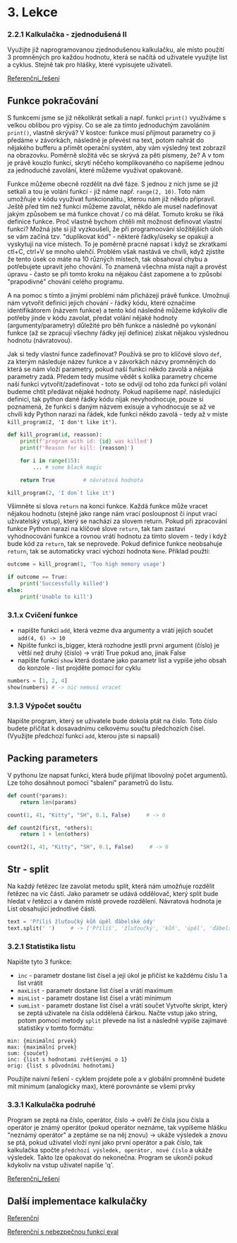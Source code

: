 # 3. Lekce

### 2.2.1 Kalkulačka - zjednodušená II

Využijte již naprogramovanou zjednodušenou kalkulačku, ale místo použití 3 promněných pro každou hodnotu, která se načítá od uživatele využijte list a cyklus. Stejně tak pro hlášky, které vypisujete uživateli.

[Referenční_řešení](_examples/calc_easy2)

## Funkce pokračování

S funkcemi jsme se již několikrát setkali a např. funkci `print()` využíváme s velkou oblibou pro výpisy. Co se ale za tímto jednoduchým zavoláním `print()`, vlastně skrývá? V kostce: funkce musí přijmout parametry co ji předáme v závorkách, následně je převést na text, potom nahrát do nějakého bufferu a přimět operační systém, aby vám výsledný text zobrazil na obrazovku. Poměrně složitá věc se skrývá za pěti písmeny, že? A v tom je právě kouzlo funkcí, skrytí něčeho komplikovaného co napíšeme jednou za jednoduché zavolání, které můžeme využívat opakovaně.

Funkce můžeme obecně rozdělit na dvě fáze. S jednou z nich jsme se již setkali a tou je volání funkcí - již náme např. `range(2, 10)`. Toto nám umožňuje v kódu využívat funkcionalitu., kterou nám již někdo připravil. Ještě před tím než funkci můžeme zavolat, někdo ale musel nadefinovat jakým způsobem se má funkce chovat / co má dělat. Tomuto kroku se říká definice funkce. Proč vlastně bychom chtěli mít možnost definovat vlastní funkci? Možná jste si již vyzkoušeli, že při programoování složitějších úloh se vám začíná tzv. "duplikovat kód" - některé řádky/úseky se opakují a vyskytují na více místech. To je poměrně pracné napsat i když se zkratkami ctl+C, ctrl+V se mnoho ulehčí. Problém však nastává ve chvíli, když zjistíte že tento úsek co máte na 10 různých místech, tak obsahoval chybu a potřebujete upravit jeho chování. To znamená všechna místa najít a provést úpravu - často se při tomto kroku na nějakou část zapomene a to způsobí "prapodivné" chování celého programu.

A na pomoc s tímto a jinými problémi nám přicházejí právě funkce. Umožnují nám vytvořit definici jejich chování - řádký kódu, které označíme identifikátorem (názvem funkce) a tento kód následně můžeme kdykoliv dle potřeby jinde v kódu zavolat, předat volání nějaké hodnoty (argumenty/parametry) důležité pro běh funkce a následně po vykonání funkce (až se zpracují všechny řádky její definice) získat nějakou výslednou hodnotu (návratovou).

Jak si tedy vlastní funce zadefinovat? Používá se pro to klíčové slovo `def`, za kterým následuje název funkce a v závorkách názvy promněných do která se nám vloží parametry, pokud naší funkci někdo zavolá a nějaká parametry zadá. Předem tedy musíme vědět s kolika parametry chceme naší funkci vytvořit/zadefinovat - toto se odvíjí od toho zda funkci při volání budeme chtít předávat nějaké hodnoty. Pokud napíšeme např. následující definici, tak python dané řádky kódu nijak nevyhodnocuje, pouze si poznamená, že funkci s daným názvem exisuje a vyhodnocuje se až ve chvíli kdy Python narazí na řádek, kde funkci někdo zavolá - tedy až v míste `kill_program(2, 'I don't like it')`.

```python
def kill_program(id, reasson):
    print(f'program with id: {id} was killed')
    print(f'Reason for kill: {reasson}')

    for i in range(15):
        ... # some black magic

    return True         # návratová hodnota

kill_program(2, 'I don`t like it')
```

Všimněte si slova `return` na konci funkce. Každá funkce může vracet nějakou hodnotu (stejně jako range nám vrací posloupnost či input vrací uživatelský vstup), který se nachází za slovem return. Pokud při zpracování funkce Python narazí na klíčové slove `return`, tak tam zastaví vyhodnocování funkce a rovnou vrátí hodnotu za tímto slovem - tedy i když bude kód za `return`, tak se neprovede. Pokud definice funkce neobsahuje `return`, tak se automaticky vrací výchozí hodnota `None`. Příklad použtí:

```python
outcome = kill_program(1, 'Too high memory usage')

if outcome == True:
    print('Successfully killed')
else:
    print('Unable to kill')
```

### 3.1.x Cvičení funkce

-   napište funkci `add`, která vezme dva argumenty a vrátí jejich součet
    `add(4, 6) -> 10`
-   Npište funkci is_bigger, která rozhodne jestli první argument (číslo) je větší než druhý (číslo) -> vrátí True pokud ano, jinak False
-   napište funkci `show` která dostane jako parametr list a vypíše jeho obsah do konzole - list projděte pomocí for cyklu

```python
numbers = [1, 2, 4]
show(numbers) # -> nic nemusí vracet
```

### 3.1.3 Výpočet součtu

Napište program, který se uživatele bude dokola ptát na číslo. Toto číslo budete přičítat k dosavadnímu celkovému součtu předchozích čísel. (Využijte předchozí funkci `add`, kterou jste si napsali)

## Packing parameters

V pythonu lze napsat funkci, která bude přijímat libovolný počet argumentů. Lze toho dosáhnout pomocí "sbalení" parametrů do listu.

```python
def count(*params):
    return len(params)

count(1, 41, "Kitty", "SH", 0.1, False)     # -> 6

def count2(first, *others):
    return 1 + len(others)

count2(1, 41, "Kitty", "SH", 0.1, False)     # -> 6
```

## Str - split

Na každý řetězec lze zavolat metodu split, která nám umožňuje rozdělit řetězec na víc částí. Jako parametr se udává oddělovač, který split bude hledat v řetězci a v daném místě provede rozdělení. Návratová hodnota je List obsahující jednotlivé části.

```python
text = 'Příliš žluťoučký kůň úpěl ďábelské ódy'
text.split(' ')     # -> ['Příliš', 'žluťoučký', 'kůň', 'úpěl', 'ďábelské', 'ódy']
```

### 3.2.1 Statistika listu

Napište tyto 3 funkce:

-   `inc` - parametr dostane list čísel a její úkol je přičíst ke každému číslu 1 a list vrátit
-   `maxList` - parametr dostane list čísel a vrátí maximum
-   `minList` - parametr dostane list čísel a vrátí minimum
-   `sumList` - parametr dostane list čísel a vrátí součet
    Vytvořte skript, který se zeptá uživatele na čísla oddělená čárkou. Načte vstup jako string, potom pomocí metody `split` převede na list a následně vypíše zajímavé statistiky v tomto formátu:

```text
min: {minimální prvek}
max: {maximální prvek}
sum: {součet}
inc: {list s hodnotami zvětšenými o 1}
orig: {list s původními hodnotami}
```

Použijte naivní řešení - cyklem projdete pole a v globální promněné budete mít minimum (analogicky max), které porovnánte se všemi prvky

<!-- Nejprve napsat vše do cyklu, potom vylepšit separací kódu do funkce-->

### 3.3.1 Kalkulačka podruhé

Program se zeptá na číslo, operátor, číslo -> ověří že čísla jsou čísla a operátor je známý operátor (pokud operátor neznáme, tak vypíšeme hlášku "neznámý operátor" a zeptáme se na něj znovu) -> ukáže výsledek a znovu se ptá, pokud uživatel vloží nyní jako první operátor a pak číslo, tak kalkulačka spočte `předchozí výsledek, operátor, nové číslo` a ukáže výsledek. Takto lze opakovat do nekonečna. Program se ukončí pokud kdykoliv na vstup uživatel napíše 'q'.

[Referenční_řešení](_examples/calc_hard)

## Další implementace kalkulačky

[Referenční](_examples/calc_normal)

[Referenční s nebezpečnou funkcí eval](_examples/calc_eval)
